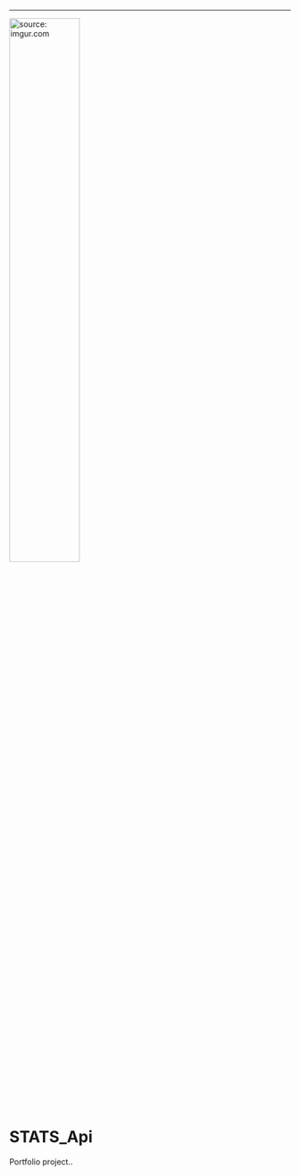 ---                                                                             
<a href="https://imgur.com/ZCfaGy9"><img src="https://i.imgur.com/ZCfaGy9.jpg" title="source: imgur.com" width="50%" /></a>



# STATS_Api
Portfolio project..
